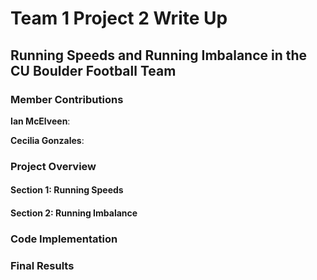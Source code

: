# Team 1 Project 2 Write Up
## Running Speeds and Running Imbalance in the CU Boulder Football Team

### Member Contributions
**Ian McElveen**: 

**Cecilia Gonzales**: 


### Project Overview
#### Section 1: Running Speeds


#### Section 2: Running Imbalance


### Code Implementation


### Final Results


